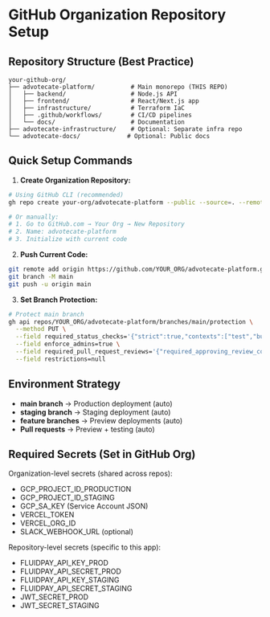 # GitHub Organization Repository Setup

## Repository Structure (Best Practice)

```
your-github-org/
├── advotecate-platform/          # Main monorepo (THIS REPO)
│   ├── backend/                  # Node.js API
│   ├── frontend/                 # React/Next.js app
│   ├── infrastructure/           # Terraform IaC
│   ├── .github/workflows/        # CI/CD pipelines
│   └── docs/                     # Documentation
├── advotecate-infrastructure/    # Optional: Separate infra repo
└── advotecate-docs/             # Optional: Public docs
```

## Quick Setup Commands

1. **Create Organization Repository:**
```bash
# Using GitHub CLI (recommended)
gh repo create your-org/advotecate-platform --public --source=. --remote=origin --push

# Or manually:
# 1. Go to GitHub.com → Your Org → New Repository
# 2. Name: advotecate-platform
# 3. Initialize with current code
```

2. **Push Current Code:**
```bash
git remote add origin https://github.com/YOUR_ORG/advotecate-platform.git
git branch -M main
git push -u origin main
```

3. **Set Branch Protection:**
```bash
# Protect main branch
gh api repos/YOUR_ORG/advotecate-platform/branches/main/protection \
  --method PUT \
  --field required_status_checks='{"strict":true,"contexts":["test","build"]}' \
  --field enforce_admins=true \
  --field required_pull_request_reviews='{"required_approving_review_count":1}' \
  --field restrictions=null
```

## Environment Strategy

- **main branch** → Production deployment (auto)
- **staging branch** → Staging deployment (auto)
- **feature branches** → Preview deployments (auto)
- **Pull requests** → Preview + testing (auto)

## Required Secrets (Set in GitHub Org)

Organization-level secrets (shared across repos):
- GCP_PROJECT_ID_PRODUCTION
- GCP_PROJECT_ID_STAGING
- GCP_SA_KEY (Service Account JSON)
- VERCEL_TOKEN
- VERCEL_ORG_ID
- SLACK_WEBHOOK_URL (optional)

Repository-level secrets (specific to this app):
- FLUIDPAY_API_KEY_PROD
- FLUIDPAY_API_SECRET_PROD
- FLUIDPAY_API_KEY_STAGING
- FLUIDPAY_API_SECRET_STAGING
- JWT_SECRET_PROD
- JWT_SECRET_STAGING